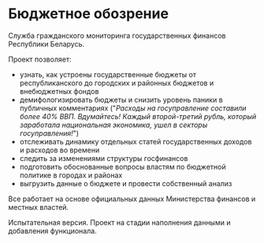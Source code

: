 # Бюджетное обозрение

Служба гражданского мониторинга государственных финансов Республики Беларусь.

Проект позволяет:

- узнать, как устроены государственные бюджеты от республиканского до городских и районных бюджетов и внебюджетных фондов
- демифологизировать бюджеты и снизить уровень паники в публичных комментариях ("*Расходы на госуправление составили более 40% ВВП. Вдумайтесь! Каждый второй-третий рубль, который заработала национальная экономика, ушел в секторы госуправления!*")
- отслеживать динамику отдельных статей государственных доходов и расходов во времени
- следить за изменениями структуры госфинансов
- подготовить обоснованные вопросы властям по бюджетной политике в городах и районах
- выгрузить данные о бюджете и провести собственный анализ

Все работает на основе официальных данных Министерства финансов и местных властей.

Испытательная версия. Проект на стадии наполнения данными и добавления функционала.

